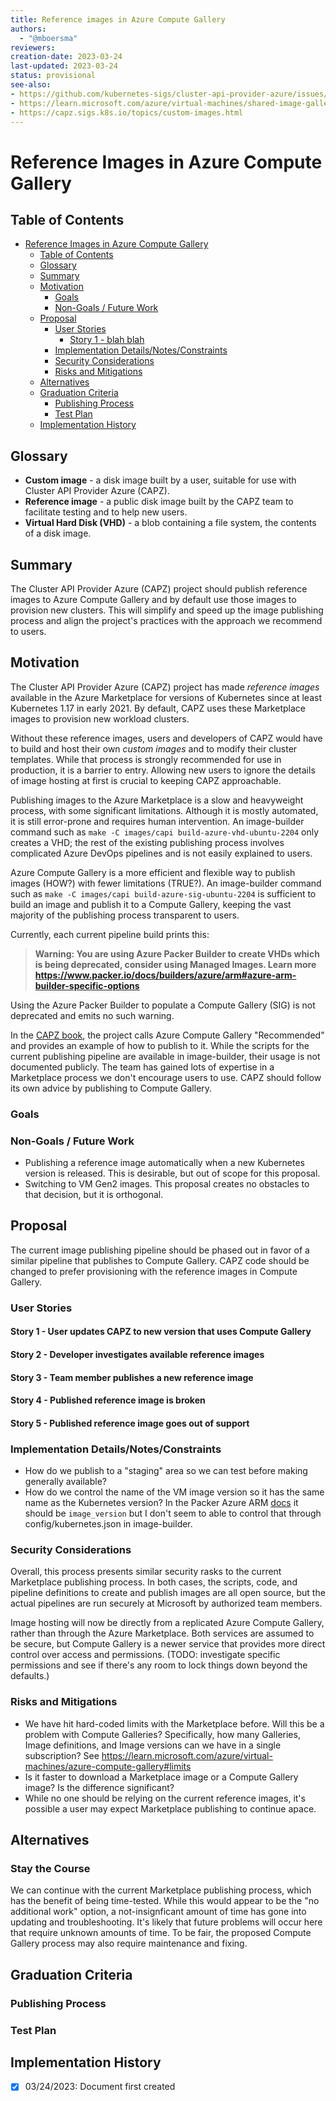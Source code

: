 ```yaml
---
title: Reference images in Azure Compute Gallery
authors:
  - "@mboersma"
reviewers:
creation-date: 2023-03-24
last-updated: 2023-03-24
status: provisional
see-also:
- https://github.com/kubernetes-sigs/cluster-api-provider-azure/issues/2294
- https://learn.microsoft.com/azure/virtual-machines/shared-image-galleries
- https://capz.sigs.k8s.io/topics/custom-images.html
---
```


# Reference Images in Azure Compute Gallery

## Table of Contents

- [Reference Images in Azure Compute Gallery](#reference-images-in-azure-compute-gallery)
  - [Table of Contents](#table-of-contents)
  - [Glossary](#glossary)
  - [Summary](#summary)
  - [Motivation](#motivation)
    - [Goals](#goals)
    - [Non-Goals / Future Work](#non-goals--future-work)
  - [Proposal](#proposal)
    - [User Stories](#user-stories)
      - [Story 1 - blah blah](#story-1---blah-blah)
    - [Implementation Details/Notes/Constraints](#implementation-detailsnotesconstraints)
    - [Security Considerations](#security-considerations)
    - [Risks and Mitigations](#risks-and-mitigations)
  - [Alternatives](#alternatives)
  - [Graduation Criteria](#graduation-criteria)
    - [Publishing Process](#publishing-process)
    - [Test Plan](#test-plan)
  - [Implementation History](#implementation-history)

## Glossary

- **Custom image** - a disk image built by a user, suitable for use with Cluster API Provider Azure (CAPZ).
- **Reference image** - a public disk image built by the CAPZ team to facilitate testing and to help new users.
- **Virtual Hard Disk (VHD)** - a blob containing a file system, the contents of a disk image.

## Summary

The Cluster API Provider Azure (CAPZ) project should publish reference images to Azure Compute Gallery and by default use those images to provision new clusters. This will simplify and speed up the image publishing process and align the project's practices with the approach we recommend to users.

## Motivation

The Cluster API Provider Azure (CAPZ) project has made *reference images* available in the Azure Marketplace for versions of Kubernetes since at least Kubernetes 1.17 in early 2021. By default, CAPZ uses these Marketplace images to provision new workload clusters.

Without these reference images, users and developers of CAPZ would have to build and host their own *custom images* and to modify their cluster templates. While that process is strongly recommended for use in production, it is a barrier to entry. Allowing new users to ignore the details of image hosting at first is crucial to keeping CAPZ approachable.

Publishing images to the Azure Marketplace is a slow and heavyweight process, with some significant limitations. Although it is mostly automated, it is still error-prone and requires human intervention. An image-builder command such as `make -C images/capi build-azure-vhd-ubuntu-2204` only creates a VHD; the rest of the existing publishing process involves complicated Azure DevOps pipelines and is not easily explained to users.

Azure Compute Gallery is a more efficient and flexible way to publish images (HOW?) with fewer limitations (TRUE?). An image-builder command such as `make -C images/capi build-azure-sig-ubuntu-2204` is sufficient to build an image and publish it to a Compute Gallery, keeping the vast majority of the publishing process transparent to users.

Currently, each current pipeline build prints this:

> **Warning: You are using Azure Packer Builder to create VHDs which is being deprecated, consider using Managed Images. Learn more https://www.packer.io/docs/builders/azure/arm#azure-arm-builder-specific-options**

Using the Azure Packer Builder to populate a Compute Gallery (SIG) is not deprecated and emits no such warning.

In the [CAPZ book](https://capz.sigs.k8s.io/topics/custom-images.html), the project calls Azure Compute Gallery "Recommended" and provides an example of how to publish to it. While the scripts for the current publishing pipeline are available in image-builder, their usage is not documented publicly. The team has gained lots of expertise in a Marketplace process we don't encourage users to use. CAPZ should follow its own advice by publishing to Compute Gallery.

### Goals

### Non-Goals / Future Work

- Publishing a reference image automatically when a new Kubernetes version is released. This is desirable, but out of scope for this proposal.
- Switching to VM Gen2 images. This proposal creates no obstacles to that decision, but it is orthogonal.

## Proposal

The current image publishing pipeline should be phased out in favor of a similar pipeline that publishes to Compute Gallery. CAPZ code should be changed to prefer provisioning with the reference images in Compute Gallery.

### User Stories

#### Story 1 - User updates CAPZ to new version that uses Compute Gallery

#### Story 2 - Developer investigates available reference images

#### Story 3 - Team member publishes a new reference image

#### Story 4 - Published reference image is broken

#### Story 5 - Published reference image goes out of support

### Implementation Details/Notes/Constraints

- How do we publish to a "staging" area so we can test before making generally available?
- How do we control the name of the VM image version so it has the same name as the Kubernetes version? In the Packer Azure ARM [docs](https://developer.hashicorp.com/packer/plugins/builders/azure/arm#image_version-1) it should be `image_version` but I don't seem to able to control that through config/kubernetes.json in image-builder.

### Security Considerations

Overall, this process presents similar security rasks to the current Marketplace publishing process. In both cases, the scripts, code, and pipeline definitions to create and publish images are all open source, but the actual pipelines are run securely at Microsoft by authorized team members.

Image hosting will now be directly from a replicated Azure Compute Gallery, rather than through the Azure Marketplace. Both services are assumed to be secure, but Compute Gallery is a newer service that provides more direct control over access and permissions. (TODO: investigate specific permissions and see if there's any room to lock things down beyond the defaults.)

### Risks and Mitigations

- We have hit hard-coded limits with the Marketplace before. Will this be a problem with Compute Galleries? Specifically, how many Galleries, Image definitions, and Image versions can we have in a single subscription? See https://learn.microsoft.com/azure/virtual-machines/azure-compute-gallery#limits
- Is it faster to download a Marketplace image or a Compute Gallery image? Is the difference significant?
- While no one should be relying on the current reference images, it's possible a user may expect Marketplace publishing to continue apace.

## Alternatives

### Stay the Course

We can continue with the current Marketplace publishing process, which has the benefit of being time-tested. While this would appear to be the "no additional work" option, a not-insignficant amount of time has gone into updating and troubleshooting. It's likely that future problems will occur here that require unknown amounts of time. To be fair, the proposed Compute Gallery process may also require maintenance and fixing.

## Graduation Criteria

### Publishing Process

### Test Plan

## Implementation History

- [x] 03/24/2023: Document first created

